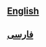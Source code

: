 ## [English](https://github.com/miladesign/Vinoos-bugs/ReadMe-en.md)

## [فارسی](https://github.com/miladesign/Vinoos-bugs/ReadMe-fa.md)